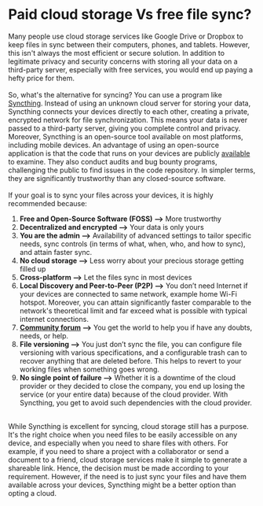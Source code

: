 <h1>Paid cloud storage Vs free file sync?</h1>

Many people use cloud storage services like Google Drive or Dropbox to keep files in sync between their computers, phones, and tablets. However, this isn't always the most efficient or secure solution. In addition to legitimate privacy and security concerns with storing all your data on a third-party server, especially with free services, you would end up paying a hefty price for them. <br> <br>
So, what's the alternative for syncing? You can use a program like [Syncthing](https://syncthing.net/). Instead of using an unknown cloud server for storing your data, Syncthing connects your devices directly to each other, creating a private, encrypted network for file synchronization. This means your data is never passed to a third-party server, giving you complete control and privacy. Moreover, Syncthing is an open-source tool available on most platforms, including mobile devices. An advantage of using an open-source application is that the code that runs on your devices are publicly [available](https://github.com/syncthing/syncthing) to examine. They also conduct audits and bug bounty programs, challenging the public to find issues in the code repository. In simpler terms, they are significantly trustworthy than any closed-source software. <br> <br>
If your goal is to sync your files across your devices, it is highly recommended because:

1.	<b>Free and Open-Source Software (FOSS) &longrightarrow;</b> More trustworthy
2.	<b>Decentralized and encrypted &longrightarrow;</b> Your data is only yours
3.	<b>You are the admin &longrightarrow;</b> Availability of advanced settings to tailor specific needs, sync controls (in terms of what, when, who, and how to sync), and attain faster sync.
4.	<b>No cloud storage &longrightarrow;</b> Less worry about your precious storage getting filled up
5.	<b>Cross-platform &longrightarrow;</b> Let the files sync in most devices
6.	<b>Local Discovery and Peer-to-Peer (P2P) &longrightarrow;</b> You don’t need Internet if your devices are connected to same network, example home Wi-Fi hotspot. Moreover, you can attain significantly faster comparable to the network's theoretical limit and far exceed what is possible with typical internet connections.
7.	<b>[Community forum](https://forum.syncthing.net) &longrightarrow;</b> You get the world to help you if have any doubts, needs, or help.
8.	<b>File versioning &longrightarrow;</b> You just don’t sync the file, you can configure file versioning with various specifications, and a configurable trash can to recover anything that are deleted before. This helps to revert to your working files when something goes wrong. 
9.	<b>No single point of failure &longrightarrow;</b> Whether it is a downtime of the cloud provider or they decided to close the company, you end up losing the service (or your entire data) because of the cloud provider. With Syncthing, you get to avoid such dependencies with the cloud provider.</b> <br> <br>

While Syncthing is excellent for syncing, cloud storage still has a purpose. It's the right choice when you need files to be easily accessible on any device, and especially when you need to share files with others. For example, if you need to share a project with a collaborator or send a document to a friend, cloud storage services make it simple to generate a shareable link. Hence, the decision must be made according to your requirement. However, if the need is to just sync your files and have them available across your devices, Syncthing might be a better option than opting a cloud. 
